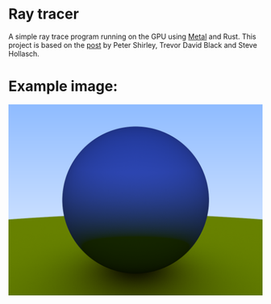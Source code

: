 # Ray tracer
A simple ray trace program running on the GPU using [Metal](https://developer.apple.com/metal/) and Rust.
This project is based on the [post](https://raytracing.github.io/books/RayTracingInOneWeekend.html#rays,asimplecamera,andbackground/therayclass) by Peter Shirley, Trevor David Black and Steve Hollasch.

# Example image:
![Ball](./examples/ball/output.png)
